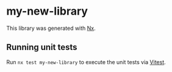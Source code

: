 # my-new-library

This library was generated with [Nx](https://nx.dev).

## Running unit tests

Run `nx test my-new-library` to execute the unit tests via [Vitest](https://vitest.dev/).

